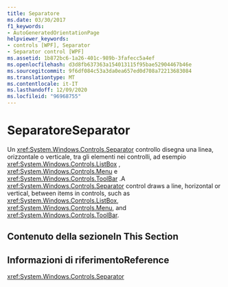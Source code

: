 ```yaml
---
title: Separatore
ms.date: 03/30/2017
f1_keywords:
- AutoGeneratedOrientationPage
helpviewer_keywords:
- controls [WPF], Separator
- Separator control [WPF]
ms.assetid: 1b872bc6-1a26-401c-989b-3fafecc5a4ef
ms.openlocfilehash: d3d8fb637363a154013115f95bae52904467b46e
ms.sourcegitcommit: 9f6df084c53a3da0ea657ed0d708a72213683084
ms.translationtype: MT
ms.contentlocale: it-IT
ms.lasthandoff: 12/09/2020
ms.locfileid: "96968755"
---
```

# <a name="separator"></a><span data-ttu-id="88f73-102">Separatore</span><span class="sxs-lookup"><span data-stu-id="88f73-102">Separator</span></span>
<span data-ttu-id="88f73-103">Un <xref:System.Windows.Controls.Separator> controllo disegna una linea, orizzontale o verticale, tra gli elementi nei controlli, ad esempio <xref:System.Windows.Controls.ListBox> , <xref:System.Windows.Controls.Menu> e <xref:System.Windows.Controls.ToolBar> .</span><span class="sxs-lookup"><span data-stu-id="88f73-103">A <xref:System.Windows.Controls.Separator> control draws a line, horizontal or vertical, between items in controls, such as <xref:System.Windows.Controls.ListBox>, <xref:System.Windows.Controls.Menu>, and <xref:System.Windows.Controls.ToolBar>.</span></span>  
  
## <a name="in-this-section"></a><span data-ttu-id="88f73-104">Contenuto della sezione</span><span class="sxs-lookup"><span data-stu-id="88f73-104">In This Section</span></span>  
  
## <a name="reference"></a><span data-ttu-id="88f73-105">Informazioni di riferimento</span><span class="sxs-lookup"><span data-stu-id="88f73-105">Reference</span></span>  
 <xref:System.Windows.Controls.Separator>
